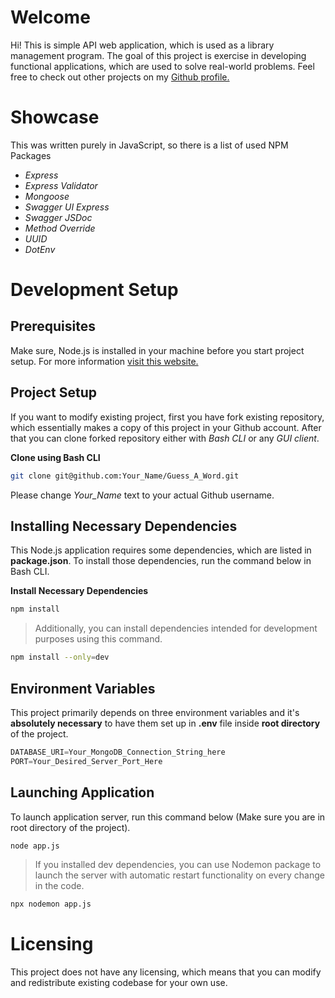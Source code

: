 # Welcome

Hi! This is simple API web application, which is used as a library management program. The goal of this project is exercise in developing functional applications, which are used to solve real-world problems. Feel free to check out other projects on my [Github profile.](https://github.com/Chantuu?tab=repositories)


# Showcase

This was written purely in JavaScript, so there is a list of used NPM Packages

-   _Express_
-   _Express Validator_
-   _Mongoose_
-  _Swagger UI Express_
-  _Swagger JSDoc_
-  _Method Override_
-  _UUID_
-  _DotEnv_

# Development Setup
## Prerequisites
Make sure, Node.js is installed in your machine before you start project setup. For more information [visit this website.](https://nodejs.org/en)

## Project Setup

If you want to modify existing project, first you have fork existing repository, which essentially makes a copy of this project in your Github account. After that you can clone forked repository either with  _Bash CLI_  or any  _GUI client_.

**Clone using Bash CLI**

~~~bash
git clone git@github.com:Your_Name/Guess_A_Word.git
~~~

Please change  _Your_Name_  text to your actual Github username.

## Installing Necessary Dependencies
This Node.js application requires some dependencies, which are listed in **package.json**.  To install those dependencies, run the command below in Bash CLI.

**Install Necessary  Dependencies**

~~~bash
npm install
~~~

> Additionally, you can install dependencies intended for development purposes using this command.

~~~bash
npm install --only=dev
~~~

## Environment Variables

This project primarily depends on three environment variables and it's **absolutely necessary** to have them set up in **.env** file inside **root directory** of the project.

```js
DATABASE_URI=Your_MongoDB_Connection_String_here
PORT=Your_Desired_Server_Port_Here
```

## Launching Application
To launch application server, run this command below (Make sure you are in root directory of the project).

 ```bash
node app.js
```

> If you installed dev dependencies, you can use Nodemon package to launch the server with automatic restart functionality on every change in the code.

 ```bash
npx nodemon app.js
```

# Licensing

This project does not have any licensing, which means that you can modify and redistribute existing codebase for your own use.
